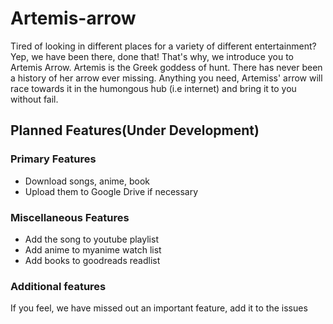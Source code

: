 # Artemis-arrow

Tired of looking in different places for a variety of different entertainment? Yep, we have been there, done that! That's why, we introduce you to Artemis Arrow. Artemis is the Greek goddess of hunt. There has never been a history of her arrow ever missing. Anything you need, Artemiss' arrow will race towards it in the humongous hub (i.e internet) and bring it to you without fail. 

## Planned Features(Under Development)

### Primary Features
  - Download songs, anime, book
  - Upload them to Google Drive if necessary

### Miscellaneous Features
  - Add the song to youtube playlist
  - Add anime to myanime watch list
  - Add books to goodreads readlist
  
### Additional features

If you feel, we have missed out an important feature, add it to the issues
